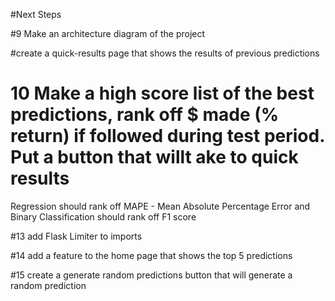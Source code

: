 #Next Steps

#9 Make an architecture diagram of the project

#create a quick-results page that shows the results of previous predictions

# 10 Make a high score list of the best predictions, rank off $ made (% return) if followed during test period. Put a button that willt ake to quick results
Regression should rank off MAPE - Mean Absolute Percentage Error and Binary Classification should rank off F1 score

#13 add Flask Limiter to imports

#14 add a feature to the home page that shows the top 5 predictions

#15 create a generate random predictions button that will generate a random prediction 